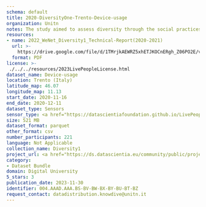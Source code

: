 ```yaml
---
schema: default
title: 2020-DiversityOne-Trento-Device-usage
organization: Unitn
notes: The study aimed to assess diversity through the social practices and daily behaviors of university students from eight different countries. The research was carried out in two phases. Initially, a large sample of students from Denmark, Italy, Mongolia, Paraguay, the United Kingdom, China, Mexico, and India, completed a survey on their social practices, as well as their socio-demographic, cultural, and psychological elements. In the second phase, a sub-sample of the respondents engaged in a four-week data collection by using an innovative smartphone application called iLog. This app collected data from thirty-four smartphone sensors around the clock, allowing for an in-depth investigation into the diversity and daily routines of university students across countries, both synchronically and diachronically.
resources:
- name: 2022_WeNet_Diversity1_Technical-Report(2020-2021)
  url: >-
    https://drive.google.com/file/d/1TMrjkAEWRZ5xhETJKOCnERgh_Z06PO2E/view?usp=drive_link
  format: PDF
license: >-
 ./../../resources/2023LivePeopleLicense.html
dataset_name: Device-usage
location: Trento (Italy)
latitude_map: 46.07
longitude_map: 11.13
start_date: 2020-11-16
end_date: 2020-12-11
dataset_type: Sensors
sensor_type: <a href="https://datascientiafoundation.github.io/LivePeople/datasets/2020-DV1-Trento-Airplane%20Mode%20Event/">airplane mode</a>, <a href="https://datascientiafoundation.github.io/LivePeople/datasets/2020-DV1-Trento-Doze%20Event/">doze</a>, <a href="https://datascientiafoundation.github.io/LivePeople/datasets/2020-DV1-Trento-Ring%20Mode%20Event/">ring mode</a>, <a href="https://datascientiafoundation.github.io/LivePeople/datasets/2020-DV1-Trento-Screen%20Event/">screen</a>, <a href="https://datascientiafoundation.github.io/LivePeople/datasets/2020-DV1-Trento-Touch%20Event/">touch</a>, <a href="https://datascientiafoundation.github.io/LivePeople/datasets/2020-DV1-Trento-Batterycharge%20Event/">battery charge</a>, <a href="https://datascientiafoundation.github.io/LivePeople/datasets/2020-DV1-Trento-Battery%20Monitoring%20Log/">battery level</a>, <a href="https://datascientiafoundation.github.io/LivePeople/datasets/2020-DV1-Trento-User%20Presence%20Event/">user presence</a>
size: 521 MB
dataset_format: parquet
other_format: csv
number_participants: 221
language: Not Applicable
collection_name: Diversity1
project_url: <a href="https://ds.datascientia.eu/community/public/projects/e464583f-32eb-44c1-a455-91503b02b305">https://ds.datascientia.eu/community/public/projects/e464583f-32eb-44c1-a455-91503b02b305</a>
category:
- Dataset Bundle
domain: Digital University
5_stars: 3
publication_date: 2023-11-30
identifier: 004.AAAD.AAA.BS-BV-BW-BX-BY-BU-BT-BZ
request_contact: datadistribution.knowdive@unitn.it
---
```



